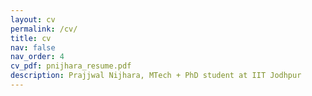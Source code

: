 ```yaml
---
layout: cv
permalink: /cv/
title: cv
nav: false
nav_order: 4
cv_pdf: pnijhara_resume.pdf
description: Prajjwal Nijhara, MTech + PhD student at IIT Jodhpur
---
```

